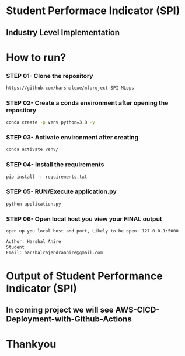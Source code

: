 # Student Performace Indicator (SPI)
## Industry Level Implementation

# How to run?

### STEP 01- Clone the repository

```bash
https://github.com/harshalexe/mlproject-SPI-MLops
```
### STEP 02- Create a conda environment after opening the repository

```bash
conda create -p venv python=3.8 -y
```

### STEP 03- Activate environment after creating

```bash
conda activate venv/
```

### STEP 04- Install the requirements

```bash
pip install -r requirements.txt
```

### STEP 05- RUN/Execute application.py

```bash
python application.py
```

### STEP 06- Open local host you view your FINAL output

```bash
open up you local host and port, Likely to be open: 127.0.0.1:5000
```


```bash
Author: Harshal Ahire
Student
Email: harshalrajendraahire@gmail.com

```
# Output of Student Performance Indicator (SPI)



## In coming project we will see AWS-CICD-Deployment-with-Github-Actions

# Thankyou